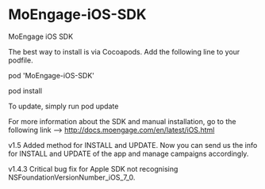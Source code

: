 # MoEngage-iOS-SDK
MoEngage iOS SDK

The best way to install is via Cocoapods. Add the following line to your podfile.

pod 'MoEngage-iOS-SDK'

pod install

To update, simply run pod update

For more information about the SDK and manual installation, go to the following link --> http://docs.moengage.com/en/latest/iOS.html

v1.5
Added method for INSTALL and UPDATE. Now you can send us the info for INSTALL and UPDATE of the app and manage campaigns accordingly.

v1.4.3
Critical bug fix for Apple SDK not recognising NSFoundationVersionNumber_iOS_7_0.
